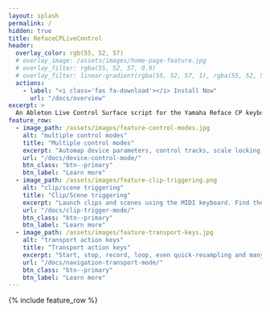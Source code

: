 ```yaml
---
layout: splash
permalink: /
hidden: true
title: RefaceCPLiveControl
header:
  overlay_color: rgb(55, 52, 57)
  # overlay_image: /assets/images/home-page-feature.jpg
  # overlay_filter: rgba(55, 52, 57, 0.9)
  # overlay_filter: linear-gradient(rgba(55, 52, 57, 1), rgba(55, 52, 57, 0.97))
  actions:
    - label: "<i class='fas fa-download'></i> Install Now"
      url: "/docs/overview"
excerpt: >
  An Ableton Live Control Surface script for the Yamaha Reface CP keyboard.<br />
feature_row:
  - image_path: /assets/images/feature-control-modes.jpg
    alt: "multiple control modes"
    title: "Multiple control modes"
    excerpt: "Automap device parameters, control tracks, scale locking, note repeat, transport actions and more."
    url: "/docs/device-control-mode/"
    btn_class: "btn--primary"
    btn_label: "Learn more"
  - image_path: /assets/images/feature-clip-triggering.png
    alt: "clip/scene triggering"
    title: "Clip/Scene triggering"
    excerpt: "Launch clips and scenes using the MIDI keyboard. Find them easily with the automatic visual hint in the clip names."
    url: "/docs/clip-trigger-mode/"
    btn_class: "btn--primary"
    btn_label: "Learn more"
  - image_path: /assets/images/feature-transport-keys.jpg
    alt: "transport action keys"
    title: "Transport action keys"
    excerpt: "Start, stop, record, loop, even quick-resampling and many more actions can be done using different MIDI key combinations."
    url: "/docs/navigation-transport-mode/"
    btn_class: "btn--primary"
    btn_label: "Learn more"
---
```


{% include feature_row %}
